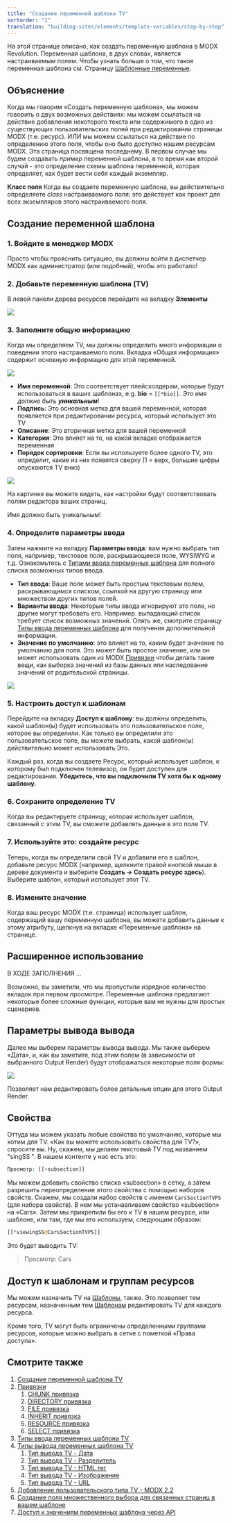 ```yaml
---
title: "Создание переменной шаблона TV"
sortorder: "1"
translation: "building-sites/elements/template-variables/step-by-step"
---
```


На этой странице описано, как создать переменную шаблона в MODX Revolution. Переменная шаблона, в двух словах, является настраиваемым полем. Чтобы узнать больше о том, что такое переменная шаблона см. Страницу [Шаблонные переменные](building-sites/elements/template-variables "Шаблонные переменные").

## Объяснение

Когда мы говорим «Создать переменную шаблона», мы можем говорить о двух возможных действиях: мы можем ссылаться на действие добавления некоторого текста или содержимого в одно из существующих пользовательских полей при редактировании страницы MODX (т.е. ресурс). ИЛИ мы можем ссылаться на действие по определению этого поля, чтобы оно было доступно нашим ресурсам MODX. Эта страница посвящена последнему. В первом случае мы будем создавать _пример_ переменной шаблона, в то время как второй случай - это определение схемы шаблона переменной, которая определяет, как будет вести себя каждый экземпляр.

**Класс поля**
Когда вы создаете переменную шаблона, вы действительно определяете _class_ настраиваемого поля: это действует как проект для всех экземпляров этого настраиваемого поля.

## Создание переменной шаблона

### 1. Войдите в менеджер MODX

Просто чтобы прояснить ситуацию, вы должны войти в диспетчер MODX как администратор (или подобный), чтобы это работало!

### 2. Добавьте переменную шаблона (TV)

В левой панели дерева ресурсов перейдите на вкладку **Элементы**

![](modx+create+tv.png)

### 3. Заполните общую информацию

Когда мы определяем TV, мы должны определить много информации о поведении этого настраиваемого поля. Вкладка «Общая информация» содержит основную информацию для этой переменной.

![](create-tv-general1.png)

- **Имя переменной**: Это соответствует плейсхолдерам, которые будут использоваться в ваших шаблонах, e.g. **bio** = `[[*bio]]`. _Это имя должно быть **уникальным**_!
- **Подпись**: Это основная метка для вашей переменной, которая появляется при редактировании ресурса, который использует это TV
- **Описание**: Это вторичная метка для вашей переменной
- **Категория**: Это влияет на то, на какой вкладке отображается переменная
- **Порядок сортировки**: Если вы используете более одного TV, это определит, какие из них появятся сверху (1 = верх, большие цифры опускаются TV вниз)

![](modx+__+template+variable_+bio-1.png)

На картинке вы можете видеть, как настройки будут соответствовать полям редактора ваших страниц.

Имя должно быть уникальным!

### 4. Определите параметры ввода

Затем нажмите на вкладку **Параметры ввода**: вам нужно выбрать тип поля, например, текстовое поле, раскрывающееся поле, WYSIWYG и т.д. Ознакомьтесь с [Типами ввода переменных шаблона](building-sites/elements/template-variables/input-types "Типы ввода переменных шаблона") для полного списка возможных типов ввода.

- **Тип ввода**: Ваше поле может быть простым текстовым полем, раскрывающимся списком, ссылкой на другую страницу или множеством других типов полей.
- **Варианты ввода**: Некоторые типы ввода игнорируют это поле, но другие могут требовать его. Например. выпадающий список требует список возможных значений. Опять же, смотрите страницу [Типы ввода переменных шаблона](building-sites/elements/template-variables/input-types "Типы ввода переменных шаблона") для получения дополнительной информации.
- **Значение по умолчанию**: это влияет на то, каким будет значение по умолчанию для поля. Это может быть простое значение, или он может использовать один из MODX [Привязки](building-sites/elements/template-variables/bindings "Привязки") чтобы делать такие вещи, как выборка значений из базы данных или наследование значений от родительской страницы.

![](create-tv-rendopt1.png)

### 5. Настроить доступ к шаблонам

Перейдите на вкладку **Доступ к шаблону**: вы должны определить, какой шаблон(ы) будет использовать это пользовательское поле, которое вы определили. Как только вы определили это пользовательское поле, вы можете выбрать, какой шаблон(ы) действительно может использовать Это.

Каждый раз, когда вы создаете Ресурс, который использует шаблон, к которому был подключен телевизор, он будет доступен для редактирования. **Убедитесь, что вы подключили TV хотя бы к одному шаблону.**

### 6. Сохраните определение TV

Когда вы редактируете страницу, которая использует шаблон, связанный с этим TV, вы сможете добавлять данные в это поле TV.

### 7. Используйте это: создайте ресурс

Теперь, когда вы определили свой TV и добавили его в шаблон, добавьте ресурс MODX (например, щелкните правой кнопкой мыши в дереве документа и выберите **Создать -> Создать ресурс здесь**). Выберите шаблон, который использует этот TV.

### 8. Измените значение

Когда ваш ресурс MODX (т.е. страница) использует шаблон, содержащий вашу переменную шаблона, вы можете добавить данные к этому атрибуту, щелкнув на вкладке «Переменные шаблона» на странице.

## Расширенное использование

В ХОДЕ ЗАПОЛНЕНИЯ ...

Возможно, вы заметили, что мы пропустили изрядное количество вкладок при первом просмотре. Переменные шаблона предлагают некоторые более сложные функции, которые вам не нужны для простых сценариев.

## Параметры вывода вывода

Далее мы выберем параметры вывода вывода. Мы также выберем «Дата», и, как вы заметите, под этим полем (в зависимости от выбранного Output Render) будут отображаться некоторые поля формы:

![](create-tv-outtype1.png)

Позволяет нам редактировать более детальные опции для этого Output Render.

## Свойства

Оттуда мы можем указать любые свойства по умолчанию, которые мы хотим для TV. «Как вы можете использовать свойства для TV?», спросите вы. Ну, скажем, мы делаем текстовый TV под названием "singSS ". В нашем контенте у нас есть это:

``` php
Просмотр: [[+subsection]]
```

Мы можем добавить свойство списка «subsection» в сетку, а затем разрешить переопределение этого свойства с помощью наборов свойств. Скажем, мы создали набор свойств с именем `CarsSectionTVPS` (для набора свойств). В нем мы устанавливаем свойство «subsection» на «Cars». Затем мы прикрепили бы его к TV в нашем ресурсе, или шаблоне, или там, где мы его используем, следующим образом:

``` php
[[*viewingSS@CarsSectionTVPS]]
```

Это будет выводить TV:

> Просмотр: Cars

## Доступ к шаблонам и группам ресурсов

Мы можем назначить TV на [Шаблоны](building-sites/elements/templates "Шаблоны"), также. Это позволяет тем ресурсам, назначенным тем [Шаблонам](building-sites/elements/templates "Шаблоны") редактировать TV для каждого ресурса.

Кроме того, TV могут быть ограничены определенными группами ресурсов, которые можно выбрать в сетке с пометкой «Права доступа».

## Смотрите также

1. [Создание переменной шаблона TV](building-sites/elements/template-variables/step-by-step)
2. [Привязки](building-sites/elements/template-variables/bindings)
   1. [CHUNK привязка](building-sites/elements/template-variables/bindings/chunk-binding)
   2. [DIRECTORY привязка](building-sites/elements/template-variables/bindings/directory-binding)
   4. [FILE привязка](building-sites/elements/template-variables/bindings/file-binding)
   5. [INHERIT привязка](building-sites/elements/template-variables/bindings/inherit-binding)
   6. [RESOURCE привязка](building-sites/elements/template-variables/bindings/resource-binding)
   7. [SELECT привязка](building-sites/elements/template-variables/bindings/select-binding)
3. [Типы ввода переменных шаблона TV](building-sites/elements/template-variables/input-types)
4. [Типы вывода переменных шаблона TV](building-sites/elements/template-variables/output-types)
    1. [Тип вывода TV - Дата](building-sites/elements/template-variables/output-types/date)
    2. [Тип вывода TV - Разделитель](building-sites/elements/template-variables/output-types/delimiter)
    3. [Тип вывода TV - HTML тег](building-sites/elements/template-variables/output-types/html)
    4. [Тип вывода TV - Изображение](building-sites/elements/template-variables/output-types/image)
    5. [Тип вывода TV - URL](building-sites/elements/template-variables/output-types/url)
5. [Добавление пользовательского типа TV - MODX 2.2](extending-modx/custom-tvs)
6. [Создание поля множественного выбора для связанных страниц в вашем шаблоне](building-sites/tutorials/multiselect-related-pages)
7. [Доступ к значениям переменных шаблона через API](extending-modx/snippets/accessing-tvs)
